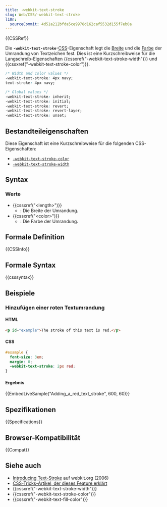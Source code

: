 ```yaml
---
title: -webkit-text-stroke
slug: Web/CSS/-webkit-text-stroke
l10n:
  sourceCommit: 4d51a212bfda5ce9978d162caf5532d155f7eb0a
---
```


{{CSSRef}}

Die **`-webkit-text-stroke`**-[CSS](/de/docs/Web/CSS)-Eigenschaft legt die [Breite](/de/docs/Web/CSS/length) und die [Farbe](/de/docs/Web/CSS/color_value) der Umrandung von Textzeichen fest. Dies ist eine Kurzschreibweise für die Langschreib-Eigenschaften {{cssxref("-webkit-text-stroke-width")}} und {{cssxref("-webkit-text-stroke-color")}}.

```css
/* Width and color values */
-webkit-text-stroke: 4px navy;
text-stroke: 4px navy;

/* Global values */
-webkit-text-stroke: inherit;
-webkit-text-stroke: initial;
-webkit-text-stroke: revert;
-webkit-text-stroke: revert-layer;
-webkit-text-stroke: unset;
```

## Bestandteileigenschaften

Diese Eigenschaft ist eine Kurzschreibweise für die folgenden CSS-Eigenschaften:

- [`-webkit-text-stroke-color`](/de/docs/Web/CSS/-webkit-text-stroke-color)
- [`-webkit-text-stroke-width`](/de/docs/Web/CSS/-webkit-text-stroke-width)

## Syntax

### Werte

- {{cssxref("&lt;length&gt;")}}
  - : Die Breite der Umrandung.
- {{cssxref("&lt;color&gt;")}}
  - : Die Farbe der Umrandung.

## Formale Definition

{{CSSInfo}}

## Formale Syntax

{{csssyntax}}

## Beispiele

### Hinzufügen einer roten Textumrandung

#### HTML

```html
<p id="example">The stroke of this text is red.</p>
```

#### CSS

```css
#example {
  font-size: 3em;
  margin: 0;
  -webkit-text-stroke: 2px red;
}
```

#### Ergebnis

{{EmbedLiveSample("Adding_a_red_text_stroke", 600, 60)}}

## Spezifikationen

{{Specifications}}

## Browser-Kompatibilität

{{Compat}}

## Siehe auch

- [Introducing Text-Stroke](https://webkit.org/blog/85/introducing-text-stroke/) auf webkit.org (2006)
- [CSS-Tricks-Artikel, der dieses Feature erklärt](https://css-tricks.com/adding-stroke-to-web-text/)
- {{cssxref("-webkit-text-stroke-width")}}
- {{cssxref("-webkit-text-stroke-color")}}
- {{cssxref("-webkit-text-fill-color")}}
